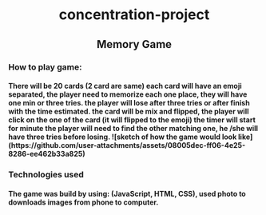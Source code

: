 <h1 align="center">concentration-project
</h1>
<h2 align="center" >Memory Game</h2>
<h3>How to play game:</h3>
<h4>There will be 20 cards (2 card are same) each card will have an emoji separated, 
  the player need to memorize each one place, they will have one min or three tries.
the player will lose after three tries or after finish with the time estimated.
the card will be mix and flipped, the player will click on the one of the card (it will flipped to the emoji) the timer will start for minute the player will need to find the other matching one, 
  he /she will have three tries before losing.
  ![sketch of how the game would look like](https://github.com/user-attachments/assets/08005dec-ff06-4e25-8286-ee462b33a825)</h4>
  <h3>Technologies used</h3>
  <h4>The game was build by using: (JavaScript, HTML, CSS),
  used photo to downloads images from phone to computer.</h4>
